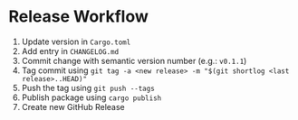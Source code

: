 # Release Workflow

1. Update version in `Cargo.toml`
1. Add entry in `CHANGELOG.md`
1. Commit change with semantic version number (e.g.: `v0.1.1`)
1. Tag commit using `git tag -a <new release> -m "$(git shortlog <last release>..HEAD)"`
1. Push the tag using `git push --tags`
1. Publish package using `cargo publish`
1. Create new GitHub Release
